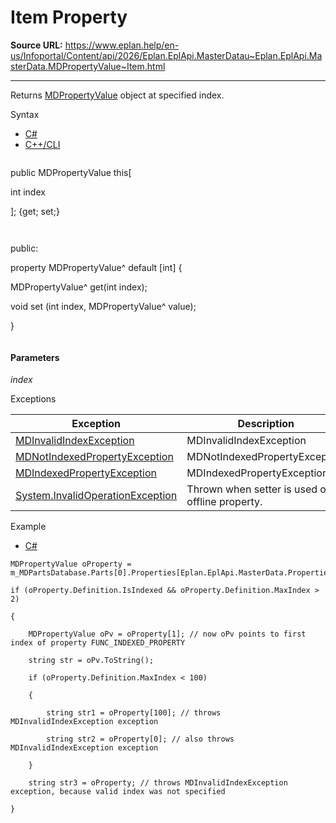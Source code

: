 # Item Property

**Source URL:** https://www.eplan.help/en-us/Infoportal/Content/api/2026/Eplan.EplApi.MasterDatau~Eplan.EplApi.MasterData.MDPropertyValue~Item.html

---

Returns [MDPropertyValue](Eplan.EplApi.MasterDatau~Eplan.EplApi.MasterData.MDPropertyValue.html) object at specified index.

Syntax

- [C#](#i-syntax-CS)
- [C++/CLI](#i-syntax-CPP2005)

```
```
public MDPropertyValue this[ 

   int index

]; {get; set;}
```
```

```
```
public:

property MDPropertyValue^ default [int] {

   MDPropertyValue^ get(int index);

   void set (int index, MDPropertyValue^ value);

}
```
```

#### Parameters

*index*

Exceptions

| Exception | Description |
| --- | --- |
| [MDInvalidIndexException](Eplan.EplApi.MasterDatau~Eplan.EplApi.MasterData.MDInvalidIndexException.html) | MDInvalidIndexException |
| [MDNotIndexedPropertyException](Eplan.EplApi.MasterDatau~Eplan.EplApi.MasterData.MDNotIndexedPropertyException.html) | MDNotIndexedPropertyException |
| [MDIndexedPropertyException](Eplan.EplApi.MasterDatau~Eplan.EplApi.MasterData.MDIndexedPropertyException.html) | MDIndexedPropertyException |
| [System.InvalidOperationException](#) | Thrown when setter is used on offline property. |

Example

- [C#](#i-tab-content-8e7078a9-e7f9-4bb5-9b74-8a65594283db)

```
MDPropertyValue oProperty = m_MDPartsDatabase.Parts[0].Properties[Eplan.EplApi.MasterData.Properties.MDPartsDatabaseItem.ARTICLE_HEIGHT];

if (oProperty.Definition.IsIndexed && oProperty.Definition.MaxIndex > 2)

{                    

	MDPropertyValue oPv = oProperty[1]; // now oPv points to first index of property FUNC_INDEXED_PROPERTY

	string str = oPv.ToString();

	if (oProperty.Definition.MaxIndex < 100)

	{

		string str1 = oProperty[100]; // throws MDInvalidIndexException exception

		string str2 = oProperty[0]; // also throws MDInvalidIndexException exception

	}

	string str3 = oProperty; // throws MDInvalidIndexException exception, because valid index was not specified

}
```
